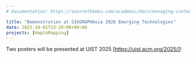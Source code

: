 ```yaml
---
# Documentation: https://sourcethemes.com/academic/docs/managing-content/

title: "Demonstration at SIGGRAPHAsia 2020 Emerging Technologies"
date: 2025-10-01T23:28:00+09:00
projects: [HaptoMapping]
---
```

Two posters will be presented at UIST 2025 [https://uist.acm.org/2025/]!